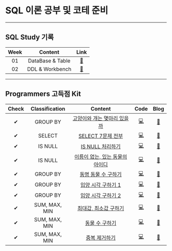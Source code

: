 # SQL 이론 공부 및 코테 준비
---
## SQL Study 기록   
| Week | Content | Link |   
| :--: | :--: | :--: |     
| 01 | DataBase & Table | [🌳](https://github.com/YOOHYOJEONG/SQL_study/tree/master/week01) |    
| 02 | DDL & Workbench | [🌳](https://github.com/YOOHYOJEONG/SQL_study/tree/master/week02)|   
---

## Programmers 고득점 Kit
| Check | Classification | Content | Code | Blog |   
| :--: | :--: | :--: | :--: | :--: |    
| ✔ | GROUP BY | [고양이와 개는 몇마리 있을까](https://programmers.co.kr/learn/courses/30/lessons/59040) | [💻](https://github.com/YOOHYOJEONG/SQL_study/blob/master/programmers_kit/%EA%B3%A0%EC%96%91%EC%9D%B4%EA%B0%9C%EB%AA%87%EB%A7%88%EB%A6%AC.sql) | [📑](https://iambeginnerdeveloper.tistory.com/130) |    
| ✔ | SELECT | [SELECT 7문제 전부](https://programmers.co.kr/learn/courses/30/parts/17042) | [💻](https://github.com/YOOHYOJEONG/SQL_study/blob/master/programmers_kit/SELECT_all.sql) | [📑](https://iambeginnerdeveloper.tistory.com/135) |    
| ✔ | IS NULL | [IS NULL 처리하기](https://programmers.co.kr/learn/courses/30/lessons/59410) | [💻](https://github.com/YOOHYOJEONG/SQL_study/blob/master/programmers_kit/ISNULL%EC%B2%98%EB%A6%AC.sql) | [📑](https://iambeginnerdeveloper.tistory.com/136) |    
| ✔ | IS NULL | [이름이 없는, 있는 동물의 아이디](https://programmers.co.kr/learn/courses/30/parts/17045) | [💻](https://github.com/YOOHYOJEONG/SQL_study/blob/master/programmers_kit/%EC%9D%B4%EB%A6%84%EC%97%AC%EB%B6%80.sql) | [📑]() |    
| ✔ | GROUP BY | [동명 동물 수 구하기](https://programmers.co.kr/learn/courses/30/lessons/59041) | [💻](https://github.com/YOOHYOJEONG/SQL_study/blob/master/programmers_kit/%EB%8F%99%EB%AA%85%EB%8F%99%EB%AC%BC%EC%88%98.sql) | [📑]() |    
| ✔ | GROUP BY | [입양 시각 구하기 1](https://programmers.co.kr/learn/courses/30/lessons/59412) | [💻](https://github.com/YOOHYOJEONG/SQL_study/blob/master/programmers_kit/%EC%9E%85%EC%96%91%EC%8B%9C%EA%B0%81_1.sql) | [📑]() |     
| ✔ | GROUP BY | [입양 시각 구하기 2](https://programmers.co.kr/learn/courses/30/lessons/59413) | [💻](https://github.com/YOOHYOJEONG/SQL_study/blob/master/programmers_kit/%EC%9E%85%EC%96%91%EC%8B%9C%EA%B0%81_2.sql) | [📑]() |     
| ✔ | SUM, MAX, MIN | [최대값, 최소값 구하기](https://programmers.co.kr/learn/courses/30/parts/17043) | [💻](https://github.com/YOOHYOJEONG/SQL_study/blob/master/programmers_kit/%EC%B5%9C%EB%8C%80%EC%B5%9C%EC%86%8C%EA%B5%AC%ED%95%98%EA%B8%B0.sql) | [📑]() |     
| ✔ | SUM, MAX, MIN | [동물 수 구하기](https://programmers.co.kr/learn/courses/30/lessons/59406) | [💻](https://github.com/YOOHYOJEONG/SQL_study/blob/master/programmers_kit/%EB%8F%99%EB%AC%BC%EC%88%98%EA%B5%AC%ED%95%98%EA%B8%B0.sql) | [📑]() |    
| ✔ | SUM, MAX, MIN | [중복 제거하기](https://programmers.co.kr/learn/courses/30/lessons/59408) | [💻](https://github.com/YOOHYOJEONG/SQL_study/blob/master/programmers_kit/%EC%A4%91%EB%B3%B5%EC%A0%9C%EA%B1%B0.sql) | [📑]() |     